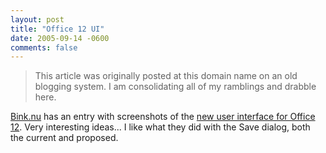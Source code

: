 ```yaml
---
layout: post
title: "Office 12 UI"
date: 2005-09-14 -0600
comments: false
---
```


> This article was originally posted at this domain name on an old blogging system.  I am consolidating all of my ramblings and drabble here.

[Bink.nu][2] has an entry with screenshots of the [new user interface for Office 12][2].  Very interesting ideas... I like what they did with the Save dialog, both the current and proposed.

[1]: http://www.bink.nu/
[2]: http://bink.nu/photos/news_article_images/category1015.aspx